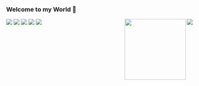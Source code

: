 ### Welcome to my World 👋

<!--
**SL313/SL313** is a ✨ _special_ ✨ repository because its `README.md` (this file) appears on your GitHub profile.

Here are some ideas to get you started:

WHO AM I

🔭 I’m currently studying on Chung-Ang University (2020.02~)
🌱 I’m currently learning C++, React
- 👯 I’m looking to collaborate on ...
- 🤔 I’m looking for help with ...
- 💬 Ask me about ...
- 📫 How to reach me: ...
- 😄 Pronouns: ...
- ⚡ Fun fact: ...
-->

<img align='right' src="http://mazassumnida.wtf/api/v2/generate_badge?boj=yepn1">
<img src="https://hits.seeyoufarm.com/api/count/incr/badge.svg?url=https%3A%2F%2Fgithub.com%2Fhaesoo9410&count_bg=%23EB8B10&title_bg=%23684327&icon=&icon_color=%23E7E7E7&title=VISIT&edge_flat=false">
<img src="https://img.shields.io/badge/KakaoTalk-FFCD00?style=flat-square&logo=KakaoTalk&logoColor=black"/>
<img src="https://img.shields.io/badge/Instagram-E4405F?style=flat-square&logo=Instagram&logoColor=white"/>
<img src="https://img.shields.io/badge/Gmail-EA4335?style=flat-square&logo=Gmail&logoColor=black"/>
<a href="[https://blog.naver.com/sophia0313]" target="_blank"><img src="https://img.shields.io/badge/Daily%20Blog-00FF00?style=flat&logo=appveyor&logoColor=white&link=https://blog.naver.com/sophia0313"/></a>&nbsp


<img align='right' src="https://github-readme-stats.vercel.app/api?username=SL313" height="165">
